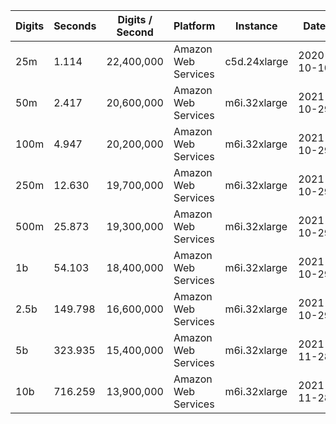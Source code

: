 | Digits | Seconds | Digits / Second | Platform | Instance | Date | Files |
| ------ | ------- | --------------- | -------- | -------- | ---- | ----- |
| 25m | 1.114 | 22,400,000 | Amazon Web Services | c5d.24xlarge | 2020-10-10 | [cfg](../Amazon%20Web%20Services/c5d.24xlarge/Catalan%27s%20Constant%20%5Bpilehrood-short%5D/Catalan%20-%2020201010-104610.cfg) [out](../Amazon%20Web%20Services/c5d.24xlarge/Catalan%27s%20Constant%20%5Bpilehrood-short%5D/Catalan%20-%2020201010-104610.out) [txt](../Amazon%20Web%20Services/c5d.24xlarge/Catalan%27s%20Constant%20%5Bpilehrood-short%5D/Catalan%20-%2020201010-104610.txt) |
| 50m | 2.417 | 20,600,000 | Amazon Web Services | m6i.32xlarge | 2021-10-29 | [cfg](../Amazon%20Web%20Services/m6i.32xlarge/Catalan%27s%20Constant%20%5Bpilehrood-short%5D/Catalan%20-%2020211029-163508.cfg) [out](../Amazon%20Web%20Services/m6i.32xlarge/Catalan%27s%20Constant%20%5Bpilehrood-short%5D/Catalan%20-%2020211029-163508.out) [txt](../Amazon%20Web%20Services/m6i.32xlarge/Catalan%27s%20Constant%20%5Bpilehrood-short%5D/Catalan%20-%2020211029-163508.txt) |
| 100m | 4.947 | 20,200,000 | Amazon Web Services | m6i.32xlarge | 2021-10-29 | [cfg](../Amazon%20Web%20Services/m6i.32xlarge/Catalan%27s%20Constant%20%5Bpilehrood-short%5D/Catalan%20-%2020211029-163530.cfg) [out](../Amazon%20Web%20Services/m6i.32xlarge/Catalan%27s%20Constant%20%5Bpilehrood-short%5D/Catalan%20-%2020211029-163530.out) [txt](../Amazon%20Web%20Services/m6i.32xlarge/Catalan%27s%20Constant%20%5Bpilehrood-short%5D/Catalan%20-%2020211029-163530.txt) |
| 250m | 12.630 | 19,700,000 | Amazon Web Services | m6i.32xlarge | 2021-10-29 | [cfg](../Amazon%20Web%20Services/m6i.32xlarge/Catalan%27s%20Constant%20%5Bpilehrood-short%5D/Catalan%20-%2020211029-163607.cfg) [out](../Amazon%20Web%20Services/m6i.32xlarge/Catalan%27s%20Constant%20%5Bpilehrood-short%5D/Catalan%20-%2020211029-163607.out) [txt](../Amazon%20Web%20Services/m6i.32xlarge/Catalan%27s%20Constant%20%5Bpilehrood-short%5D/Catalan%20-%2020211029-163607.txt) |
| 500m | 25.873 | 19,300,000 | Amazon Web Services | m6i.32xlarge | 2021-10-29 | [cfg](../Amazon%20Web%20Services/m6i.32xlarge/Catalan%27s%20Constant%20%5Bpilehrood-short%5D/Catalan%20-%2020211029-175441.cfg) [out](../Amazon%20Web%20Services/m6i.32xlarge/Catalan%27s%20Constant%20%5Bpilehrood-short%5D/Catalan%20-%2020211029-175441.out) [txt](../Amazon%20Web%20Services/m6i.32xlarge/Catalan%27s%20Constant%20%5Bpilehrood-short%5D/Catalan%20-%2020211029-175441.txt) |
| 1b | 54.103 | 18,400,000 | Amazon Web Services | m6i.32xlarge | 2021-10-29 | [cfg](../Amazon%20Web%20Services/m6i.32xlarge/Catalan%27s%20Constant%20%5Bpilehrood-short%5D/Catalan%20-%2020211029-175539.cfg) [out](../Amazon%20Web%20Services/m6i.32xlarge/Catalan%27s%20Constant%20%5Bpilehrood-short%5D/Catalan%20-%2020211029-175539.out) [txt](../Amazon%20Web%20Services/m6i.32xlarge/Catalan%27s%20Constant%20%5Bpilehrood-short%5D/Catalan%20-%2020211029-175539.txt) |
| 2.5b | 149.798 | 16,600,000 | Amazon Web Services | m6i.32xlarge | 2021-10-29 | [cfg](../Amazon%20Web%20Services/m6i.32xlarge/Catalan%27s%20Constant%20%5Bpilehrood-short%5D/Catalan%20-%2020211029-213433.cfg) [out](../Amazon%20Web%20Services/m6i.32xlarge/Catalan%27s%20Constant%20%5Bpilehrood-short%5D/Catalan%20-%2020211029-213433.out) [txt](../Amazon%20Web%20Services/m6i.32xlarge/Catalan%27s%20Constant%20%5Bpilehrood-short%5D/Catalan%20-%2020211029-213433.txt) |
| 5b | 323.935 | 15,400,000 | Amazon Web Services | m6i.32xlarge | 2021-11-28 | [cfg](../Amazon%20Web%20Services/m6i.32xlarge/Catalan%27s%20Constant%20%5Bpilehrood-short%5D/Catalan%20-%2020211128-113802.cfg) [out](../Amazon%20Web%20Services/m6i.32xlarge/Catalan%27s%20Constant%20%5Bpilehrood-short%5D/Catalan%20-%2020211128-113802.out) [txt](../Amazon%20Web%20Services/m6i.32xlarge/Catalan%27s%20Constant%20%5Bpilehrood-short%5D/Catalan%20-%2020211128-113802.txt) |
| 10b | 716.259 | 13,900,000 | Amazon Web Services | m6i.32xlarge | 2021-11-28 | [cfg](../Amazon%20Web%20Services/m6i.32xlarge/Catalan%27s%20Constant%20%5Bpilehrood-short%5D/Catalan%20-%2020211128-185100.cfg) [out](../Amazon%20Web%20Services/m6i.32xlarge/Catalan%27s%20Constant%20%5Bpilehrood-short%5D/Catalan%20-%2020211128-185100.out) [txt](../Amazon%20Web%20Services/m6i.32xlarge/Catalan%27s%20Constant%20%5Bpilehrood-short%5D/Catalan%20-%2020211128-185100.txt) |
